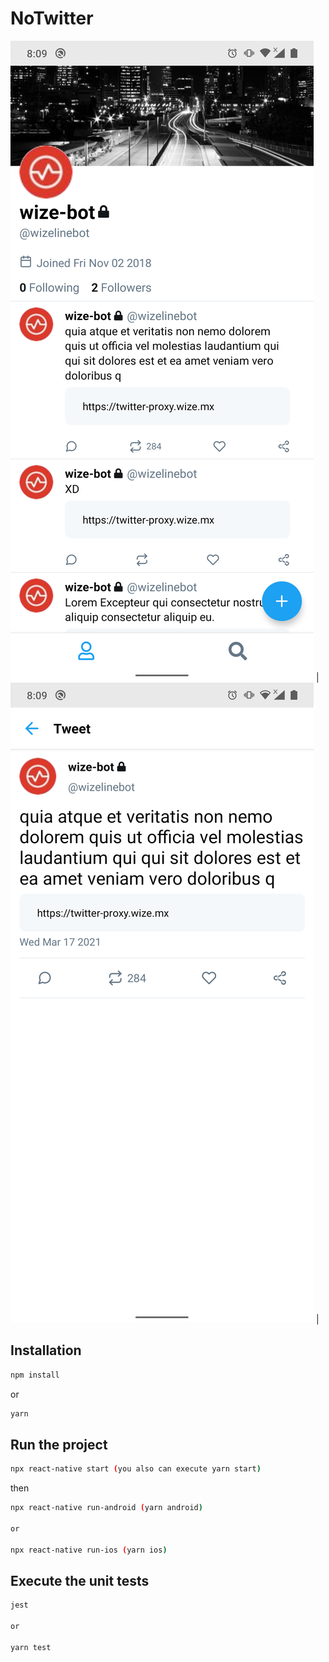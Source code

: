 # NoTwitter

![alt text](https://raw.githubusercontent.com/alexsantosquispe/NoTwitter/main/Screenshots/Screenshot_20210325-200912.png) | ![alt text](https://raw.githubusercontent.com/alexsantosquispe/NoTwitter/main/Screenshots/Screenshot_20210325-200921.png) |

## Installation

```bash
npm install
```

or

```bash
yarn
```

## Run the project

```bash
npx react-native start (you also can execute yarn start)
```

then

```bash
npx react-native run-android (yarn android)

or

npx react-native run-ios (yarn ios)
```

## Execute the unit tests

```bash
jest

or

yarn test
```
